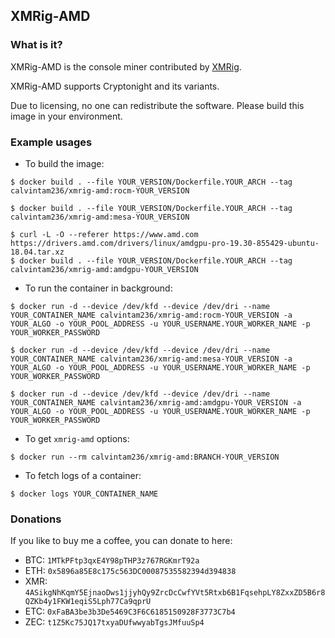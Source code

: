 ## XMRig-AMD

### What is it?

XMRig-AMD is the console miner contributed by [XMRig](https://github.com/xmrig/xmrig-amd).

XMRig-AMD supports Cryptonight and its variants.

Due to licensing, no one can redistribute the software. Please build this image in your environment.

### Example usages

- To build the image:

```console
$ docker build . --file YOUR_VERSION/Dockerfile.YOUR_ARCH --tag calvintam236/xmrig-amd:rocm-YOUR_VERSION

$ docker build . --file YOUR_VERSION/Dockerfile.YOUR_ARCH --tag calvintam236/xmrig-amd:mesa-YOUR_VERSION

$ curl -L -O --referer https://www.amd.com https://drivers.amd.com/drivers/linux/amdgpu-pro-19.30-855429-ubuntu-18.04.tar.xz
$ docker build . --file YOUR_VERSION/Dockerfile.YOUR_ARCH --tag calvintam236/xmrig-amd:amdgpu-YOUR_VERSION
```

- To run the container in background:

```console
$ docker run -d --device /dev/kfd --device /dev/dri --name YOUR_CONTAINER_NAME calvintam236/xmrig-amd:rocm-YOUR_VERSION -a YOUR_ALGO -o YOUR_POOL_ADDRESS -u YOUR_USERNAME.YOUR_WORKER_NAME -p YOUR_WORKER_PASSWORD

$ docker run -d --device /dev/kfd --device /dev/dri --name YOUR_CONTAINER_NAME calvintam236/xmrig-amd:mesa-YOUR_VERSION -a YOUR_ALGO -o YOUR_POOL_ADDRESS -u YOUR_USERNAME.YOUR_WORKER_NAME -p YOUR_WORKER_PASSWORD

$ docker run -d --device /dev/kfd --device /dev/dri --name YOUR_CONTAINER_NAME calvintam236/xmrig-amd:amdgpu-YOUR_VERSION -a YOUR_ALGO -o YOUR_POOL_ADDRESS -u YOUR_USERNAME.YOUR_WORKER_NAME -p YOUR_WORKER_PASSWORD
```

- To get `xmrig-amd` options:

```console
$ docker run --rm calvintam236/xmrig-amd:BRANCH-YOUR_VERSION
```

- To fetch logs of a container:

```console
$ docker logs YOUR_CONTAINER_NAME
```

### Donations

If you like to buy me a coffee, you can donate to here:

- BTC: `1MTkPFtp3qxE4Y98pTHP3z767RGKmrT92a`
- ETH: `0x5896a85E8c175c563DC00087535582394d394838`
- XMR: `4ASikgNhKqmY5EjnaoDws1jjyhQy9ZrcDcCwfYVt5Rtxb6B1FqsehpLY8ZxxZD5B6r8QZKb4y1FKW1eqiS5Lph77Ca9qprU`
- ETC: `0xFaBA3be3b3De5469C3F6C6185150928F3773C7b4`
- ZEC: `t1Z5Kc75JQ17txyaDUfwwyabTgsJMfuuSp4`
